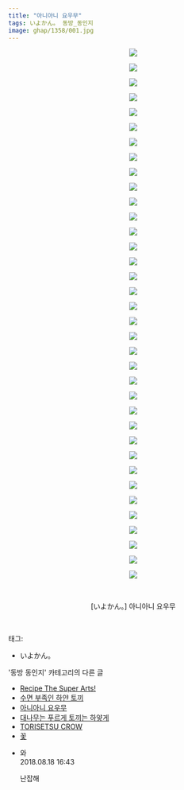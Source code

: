 ```yaml
---
title: "아니아니 요우무"
tags: いよかん。 동방_동인지
image: ghap/1358/001.jpg
---
```

<div class="article">
<p style="text-align: center; clear: none; float: none;"><img src="{{ site.nasurl }}/ghap/1358/001.jpg"/></p>
<p style="text-align: center; clear: none; float: none;"><img src="{{ site.nasurl }}/ghap/1358/002.jpg"/></p>
<p style="text-align: center; clear: none; float: none;"><img src="{{ site.nasurl }}/ghap/1358/003.jpg"/></p>
<p style="text-align: center; clear: none; float: none;"><img src="{{ site.nasurl }}/ghap/1358/004.jpg"/></p>
<p style="text-align: center; clear: none; float: none;"><img src="{{ site.nasurl }}/ghap/1358/005.jpg"/></p>
<p style="text-align: center; clear: none; float: none;"><img src="{{ site.nasurl }}/ghap/1358/006.jpg"/></p>
<p style="text-align: center; clear: none; float: none;"><img src="{{ site.nasurl }}/ghap/1358/007.jpg"/></p>
<p style="text-align: center; clear: none; float: none;"><img src="{{ site.nasurl }}/ghap/1358/008.jpg"/></p>
<p style="text-align: center; clear: none; float: none;"><img src="{{ site.nasurl }}/ghap/1358/009.jpg"/></p>
<p style="text-align: center; clear: none; float: none;"><img src="{{ site.nasurl }}/ghap/1358/010.jpg"/></p>
<p style="text-align: center; clear: none; float: none;"><img src="{{ site.nasurl }}/ghap/1358/011.jpg"/></p>
<p style="text-align: center; clear: none; float: none;"><img src="{{ site.nasurl }}/ghap/1358/012.jpg"/></p>
<p style="text-align: center; clear: none; float: none;"><img src="{{ site.nasurl }}/ghap/1358/013.jpg"/></p>
<p style="text-align: center; clear: none; float: none;"><img src="{{ site.nasurl }}/ghap/1358/014.jpg"/></p>
<p style="text-align: center; clear: none; float: none;"><img src="{{ site.nasurl }}/ghap/1358/015.jpg"/></p>
<p style="text-align: center; clear: none; float: none;"><img src="{{ site.nasurl }}/ghap/1358/016.jpg"/></p>
<p style="text-align: center; clear: none; float: none;"><img src="{{ site.nasurl }}/ghap/1358/017.jpg"/></p>
<p style="text-align: center; clear: none; float: none;"><img src="{{ site.nasurl }}/ghap/1358/018.jpg"/></p>
<p style="text-align: center; clear: none; float: none;"><img src="{{ site.nasurl }}/ghap/1358/019.jpg"/></p>
<p style="text-align: center; clear: none; float: none;"><img src="{{ site.nasurl }}/ghap/1358/020.jpg"/></p>
<p style="text-align: center; clear: none; float: none;"><img src="{{ site.nasurl }}/ghap/1358/021.jpg"/></p>
<p style="text-align: center; clear: none; float: none;"><img src="{{ site.nasurl }}/ghap/1358/022.jpg"/></p>
<p style="text-align: center; clear: none; float: none;"><img src="{{ site.nasurl }}/ghap/1358/023.jpg"/></p>
<p style="text-align: center; clear: none; float: none;"><img src="{{ site.nasurl }}/ghap/1358/024.jpg"/></p>
<p style="text-align: center; clear: none; float: none;"><img src="{{ site.nasurl }}/ghap/1358/025.jpg"/></p>
<p style="text-align: center; clear: none; float: none;"><img src="{{ site.nasurl }}/ghap/1358/026.jpg"/></p>
<p style="text-align: center; clear: none; float: none;"><img src="{{ site.nasurl }}/ghap/1358/027.jpg"/></p>
<p style="text-align: center; clear: none; float: none;"><img src="{{ site.nasurl }}/ghap/1358/028.jpg"/></p>
<p style="text-align: center; clear: none; float: none;"><img src="{{ site.nasurl }}/ghap/1358/029.jpg"/></p>
<p style="text-align: center; clear: none; float: none;"><img src="{{ site.nasurl }}/ghap/1358/030.jpg"/></p>
<p style="text-align: center; clear: none; float: none;"><img src="{{ site.nasurl }}/ghap/1358/031.jpg"/></p>
<p style="text-align: center; clear: none; float: none;"><img src="{{ site.nasurl }}/ghap/1358/032.jpg"/></p>
<p style="text-align: center; clear: none; float: none;"><img src="{{ site.nasurl }}/ghap/1358/033.jpg"/></p>
<p style="text-align: center; clear: none; float: none;"><img src="{{ site.nasurl }}/ghap/1358/034.jpg"/></p>
<p style="text-align: center; clear: none; float: none;"><img src="{{ site.nasurl }}/ghap/1358/035.jpg"/></p>
<p style="text-align: center; clear: none; float: none;"><img src="{{ site.nasurl }}/ghap/1358/036.jpg"/></p>
<p style="text-align: center; clear: none; float: none;"><br/></p>
<p style="text-align: center; clear: none; float: none;">[いよかん。] 아니아니 요우무</p>
<p><br/></p>
</div><div class="tagTrail">
<p>태그: </p>
<ul>
<li>いよかん。</li>
</ul>
</div><div class="another">
<p>'동방 동인지' 카테고리의 다른 글</p>
<ul>
<li><a href="/2016-08-05-ghap_1360">Recipe The Super Arts!</a></li>
<li><a href="/2016-08-05-ghap_1359">수면 부족인 하얀 토끼</a></li>
<li><a href="/2016-08-05-ghap_1358">아니아니 요우무</a></li>
<li><a href="/2016-08-05-ghap_1357">대나무는 푸르게 토끼는 하얗게</a></li>
<li><a href="/2016-08-05-ghap_1356">TORISETSU CROW</a></li>
<li><a href="/2016-08-05-ghap_1355">꽃</a></li>
</ul>
</div><div class="cb_module cb_fluid">
<div class="cb_wrt cb_profile">
<div class="comment">
<ul>
<li class="cb_thumb_off" id="comment15311523">
<div class="cb_comment_area">
<div class="cb_info_area">
<div class="cb_section">
<span class="cb_nick_name">와</span>
</div>
<div class="cb_section">
<span class="cb_date">2018.08.18 16:43 </span>
</div>
</div>
<div class="cb_dsc_comment">
<p class="cb_dsc">
											난잡해
										</p>
</div>
</div></li>
</ul>
</div>
</div><!-- commentList close -->
</div>
<br/>
<p id="refer"></p>
<br/>
